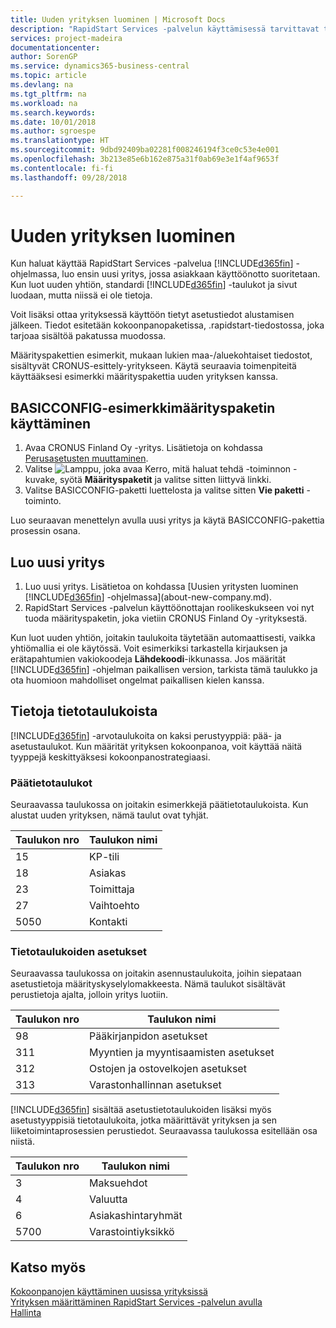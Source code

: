 ```yaml
---
title: Uuden yrityksen luominen | Microsoft Docs
description: "RapidStart Services -palvelun käyttämisessä tarvittavat taulukot ja sivut luodaan, mutta niissä ei ole tietoja."
services: project-madeira
documentationcenter: 
author: SorenGP
ms.service: dynamics365-business-central
ms.topic: article
ms.devlang: na
ms.tgt_pltfrm: na
ms.workload: na
ms.search.keywords: 
ms.date: 10/01/2018
ms.author: sgroespe
ms.translationtype: HT
ms.sourcegitcommit: 9dbd92409ba02281f008246194f3ce0c53e4e001
ms.openlocfilehash: 3b213e85e6b162e875a31f0ab69e3e1f4af9653f
ms.contentlocale: fi-fi
ms.lasthandoff: 09/28/2018

---
```

# <a name="create-a-new-company"></a>Uuden yrityksen luominen
Kun haluat käyttää RapidStart Services -palvelua [!INCLUDE[d365fin](includes/d365fin_md.md)] -ohjelmassa, luo ensin uusi yritys, jossa asiakkaan käyttöönotto suoritetaan. Kun luot uuden yhtiön, standardi [!INCLUDE[d365fin](includes/d365fin_md.md)] -taulukot ja sivut luodaan, mutta niissä ei ole tietoja.

Voit lisäksi ottaa yrityksessä käyttöön tietyt asetustiedot alustamisen jälkeen. Tiedot esitetään kokoonpanopaketissa, .rapidstart-tiedostossa, joka tarjoaa sisältöä pakatussa muodossa.  

Määrityspakettien esimerkit, mukaan lukien maa-/aluekohtaiset tiedostot, sisältyvät CRONUS-esittely-yritykseen. Käytä seuraavia toimenpiteitä käyttääksesi esimerkki määrityspakettia uuden yrityksen kanssa.  

## <a name="to-use-the-sample-basicconfig-configuration-package"></a>BASICCONFIG-esimerkkimäärityspaketin käyttäminen  
1. Avaa CRONUS Finland Oy -yritys. Lisätietoja on kohdassa [Perusasetusten muuttaminen](ui-change-basic-settings.md).
2. Valitse ![Lamppu, joka avaa Kerro, mitä haluat tehdä -toiminnon](media/ui-search/search_small.png "Kerro, mitä haluat tehdä") -kuvake, syötä **Määrityspaketit** ja valitse sitten liittyvä linkki.  
3. Valitse BASICCONFIG-paketti luettelosta ja valitse sitten **Vie paketti** -toiminto.  

Luo seuraavan menettelyn avulla uusi yritys ja käytä BASICCONFIG-pakettia prosessin osana.  

## <a name="to-create-a-new-company"></a>Luo uusi yritys  
1. Luo uusi yritys. Lisätietoa on kohdassa [Uusien yritysten luominen [!INCLUDE[d365fin](includes/d365fin_md.md)] -ohjelmassa](about-new-company.md).
2. RapidStart Services -palvelun käyttöönottajan roolikeskukseen voi nyt tuoda määrityspaketin, joka vietiin CRONUS Finland Oy -yrityksestä.

Kun luot uuden yhtiön, joitakin taulukoita täytetään automaattisesti, vaikka yhtiömallia ei ole käytössä. Voit esimerkiksi tarkastella kirjauksen ja erätapahtumien vakiokoodeja **Lähdekoodi**-ikkunassa. Jos määrität [!INCLUDE[d365fin](includes/d365fin_md.md)] -ohjelman paikallisen version, tarkista tämä taulukko ja ota huomioon mahdolliset ongelmat paikallisen kielen kanssa.

## <a name="about-data-tables"></a>Tietoja tietotaulukoista
[!INCLUDE[d365fin](includes/d365fin_md.md)] -arvotaulukoita on kaksi perustyyppiä: pää- ja asetustaulukot. Kun määrität yrityksen kokoonpanoa, voit käyttää näitä tyyppejä keskittyäksesi kokoonpanostrategiaasi.  

### <a name="master-data-tables"></a>Päätietotaulukot  
Seuraavassa taulukossa on joitakin esimerkkejä päätietotaulukoista. Kun alustat uuden yrityksen, nämä taulut ovat tyhjät.  

|Taulukon nro|Taulukon nimi|  
|-------------------|--------------------|  
|15|KP-tili|  
|18|Asiakas|  
|23|Toimittaja|  
|27|Vaihtoehto|  
|5050|Kontakti|  

### <a name="setup-data-tables"></a>Tietotaulukoiden asetukset  
Seuraavassa taulukossa on joitakin asennustaulukoita, joihin siepataan asetustietoja määrityskyselylomakkeesta. Nämä taulukot sisältävät perustietoja ajalta, jolloin yritys luotiin.  

|Taulukon nro|Taulukon nimi|  
|-------------------|--------------------|  
|98|Pääkirjanpidon asetukset|  
|311|Myyntien ja myyntisaamisten asetukset|  
|312|Ostojen ja ostovelkojen asetukset|  
|313|Varastonhallinnan asetukset|  

[!INCLUDE[d365fin](includes/d365fin_md.md)] sisältää asetustietotaulukoiden lisäksi myös asetustyyppisiä tietotaulukoita, jotka määrittävät yrityksen ja sen liiketoimintaprosessien perustiedot. Seuraavassa taulukossa esitellään osa niistä.  

|Taulukon nro|Taulukon nimi|  
|-------------------|--------------------|  
|3|Maksuehdot|  
|4|Valuutta|  
|6|Asiakashintaryhmät|  
|5700|Varastointiyksikkö|

  

## <a name="see-also"></a>Katso myös  
[Kokoonpanojen käyttäminen uusissa yrityksissä](admin-apply-configuration-to-new-companies.md)  
[Yrityksen määrittäminen RapidStart Services -palvelun avulla](admin-set-up-a-company-with-rapidstart.md)  
[Hallinta](admin-setup-and-administration.md)

